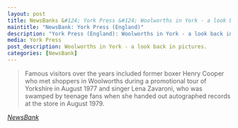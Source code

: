 ```yaml
---
layout: post
title: NewsBanks &#124; York Press &#124; Woolworths in York - a look back in pictures  &#124; 30 October 2020
maintitle: "NewsBank: York Press (England)"
description: "York Press (England): Woolworths in York - a look back in pictures."
media: York Press
post_description: Woolworths in York - a look back in pictures.
categories: [NewsBank]
---
```


> Famous visitors over the years included former boxer Henry Cooper who met shoppers in Woolworths during a promotional tour of Yorkshire in August 1977 and singer Lena Zavaroni, who was swamped by teenage fans when she handed out autographed records at the store in August 1979.

<cite>[NewsBank](https://infoweb.newsbank.com/apps/news/openurl?ctx_ver=z39.88-2004&rft_id=info%3Asid/infoweb.newsbank.com&svc_dat=UKNB&req_dat=55CA6C602C984FD8A3DCC6AF6BF4AE70&rft_val_format=info%3Aofi/fmt%3Akev%3Amtx%3Actx&rft_dat=document_id%3Anews%252F17E6ECE2ED507AA8)</cite>

